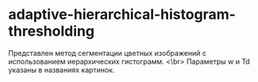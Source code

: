 # adaptive-hierarchical-histogram-thresholding
Представлен метод сегментации цветных изображений с использованием иерархических гистограмм. <\br>
Параметры w и Td указаны в названиях картинок.
